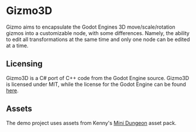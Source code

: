 # Gizmo3D

Gizmo aims to encapsulate the Godot Engines 3D move/scale/rotation gizmos into a customizable node, with some differences. Namely, the ability to edit all transformations at the same time and only one node can be edited at a time.

## Licensing
Gizmo3D is a C# port of C++ code from the Godot Engine source. Gizmo3D is licensed under MIT, while the license for the Godot Engine can be found [here](https://godotengine.org/license/).

## Assets
The demo project uses assets from Kenny's [Mini Dungeon](https://kenney.nl/assets/mini-dungeon) asset pack.
